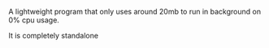 A lightweight program that only uses around 20mb to run in background on 0% cpu usage.

It is completely standalone